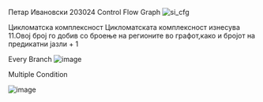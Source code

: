 Петар Ивановски 203024
Control Flow Graph
![si_cfg](https://github.com/ivanovskipetar/SI_2023_lab2_203024/assets/124059480/6041d53a-2e62-4c3a-890b-9ebcff522708)

Цикломатска комплексност
Цикломатската комплексност изнесува 11.Овој број го добив со броење на регионите во графот,како и бројот на предикатни јазли + 1

Every Branch
![image](https://github.com/ivanovskipetar/SI_2023_lab2_203024/assets/124059480/dfa87bb9-d4c7-46b2-81be-333a9d11bcb2)

Multiple Condition

![image](https://github.com/ivanovskipetar/SI_2023_lab2_203024/assets/124059480/b8328176-73ef-435b-92bc-1df4b6804e93)

